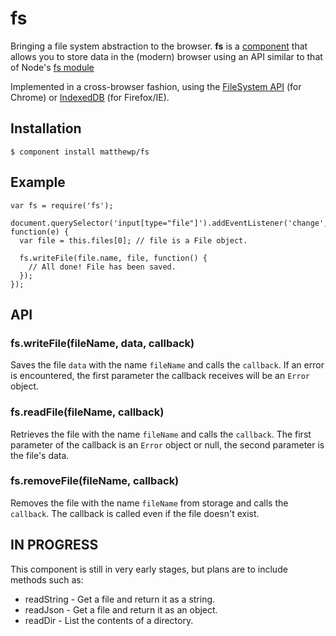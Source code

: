# fs

Bringing a file system abstraction to the browser. **fs** is a [component](https://github.com/component/component) that allows you to store data in the (modern) browser using an API similar to that of Node's [fs module](http://nodejs.org/api/fs.html)

Implemented in a cross-browser fashion, using the [FileSystem API](http://www.w3.org/TR/file-system-api/) (for Chrome) or [IndexedDB](http://www.w3.org/TR/IndexedDB/) (for Firefox/IE).

## Installation

    $ component install matthewp/fs

## Example

    var fs = require('fs');

	document.querySelector('input[type="file"]').addEventListener('change', function(e) {
      var file = this.files[0]; // file is a File object.

	  fs.writeFile(file.name, file, function() {
	    // All done! File has been saved.
	  });
	});

## API

### fs.writeFile(fileName, data, callback)

Saves the file ``data`` with the name ``fileName`` and calls the ``callback``. If an error is encountered, the first parameter the callback receives will be an ``Error`` object.

### fs.readFile(fileName, callback)

Retrieves the file with the name ``fileName`` and calls the ``callback``. The first parameter of the callback is an ``Error`` object or null, the second parameter is the file's data.

### fs.removeFile(fileName, callback)

Removes the file with the name ``fileName`` from storage and calls the ``callback``. The callback is called even if the file doesn't exist.

## IN PROGRESS

This component is still in very early stages, but plans are to include methods such as:

* readString - Get a file and return it as a string.
* readJson - Get a file and return it as an object.
* readDir - List the contents of a directory.